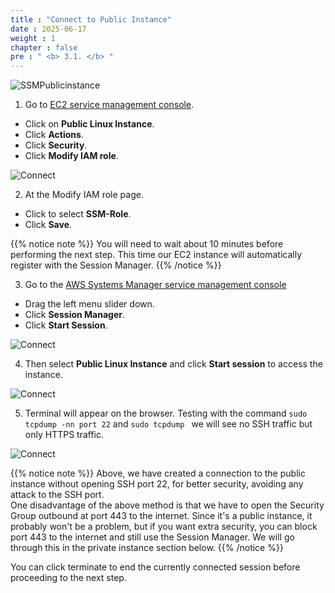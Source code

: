 ```yaml
---
title : "Connect to Public Instance"
date : 2025-06-17
weight : 1
chapter : false
pre : " <b> 3.1. </b> "
---
```

![SSMPublicinstance](/images/arc-02.png)

1. Go to [EC2 service management console](https://console.aws.amazon.com/ec2/v2/home).
  + Click on **Public Linux Instance**.
  + Click **Actions**.
  + Click **Security**.
  + Click **Modify IAM role**.

![Connect](/images/3.connect/001-connect.png)

2. At the Modify IAM role page.
  + Click to select **SSM-Role**.
  + Click **Save**.

{{% notice note %}}
You will need to wait about 10 minutes before performing the next step. This time our EC2 instance will automatically register with the Session Manager.
{{% /notice %}}

3. Go to the [AWS Systems Manager service management console](https://console.aws.amazon.com/systems-manager/home)
  + Drag the left menu slider down.
  + Click **Session Manager**.
  + Click **Start Session**.


![Connect](/images/3.connect/002-connect.png)


4. Then select **Public Linux Instance** and click **Start session** to access the instance.

![Connect](/images/3.connect/003-connect.png)


5. Terminal will appear on the browser. Testing with the command ``` sudo tcpdump -nn port 22 ``` and ```sudo tcpdump ``` we will see no SSH traffic but only HTTPS traffic.

![Connect](/images/3.connect/004-connect.png)

{{% notice note %}}
 Above, we have created a connection to the public instance without opening SSH port 22, for better security, avoiding any attack to the SSH port.\
One disadvantage of the above method is that we have to open the Security Group outbound at port 443 to the internet. Since it's a public instance, it probably won't be a problem, but if you want extra security, you can block port 443 to the internet and still use the Session Manager. We will go through this in the private instance section below.
 {{% /notice %}}

 You can click terminate to end the currently connected session before proceeding to the next step.